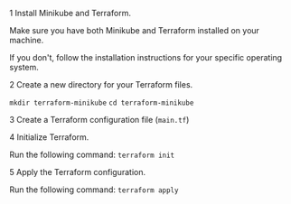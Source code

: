 1 Install Minikube and Terraform. 

Make sure you have both Minikube and Terraform installed on your machine.

If you don't, follow the installation instructions for your specific operating system.

2 Create a new directory for your Terraform files.

`mkdir terraform-minikube`
`cd terraform-minikube`

3 Create a Terraform configuration file (`main.tf`)

4 Initialize Terraform.

Run the following command:
`terraform init`

5 Apply the Terraform configuration.

Run the following command:
`terraform apply`
